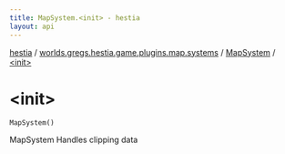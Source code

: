 ```yaml
---
title: MapSystem.<init> - hestia
layout: api
---
```


<div class='api-docs-breadcrumbs'><a href="../../index.html">hestia</a> / <a href="../index.html">worlds.gregs.hestia.game.plugins.map.systems</a> / <a href="index.html">MapSystem</a> / <a href="./-init-.html">&lt;init&gt;</a></div>

# &lt;init&gt;

<div class="signature"><code><span class="identifier">MapSystem</span><span class="symbol">(</span><span class="symbol">)</span></code></div>

MapSystem
Handles clipping data

